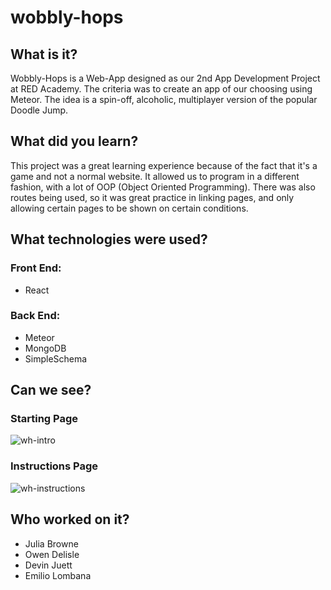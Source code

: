 # wobbly-hops

## What is it?
Wobbly-Hops is a Web-App designed as our 2nd App Development Project at RED Academy. The criteria was to create an app of our choosing using Meteor. The idea is a spin-off, alcoholic, multiplayer version of the popular Doodle Jump.

## What did you learn?
This project was a great learning experience because of the fact that it's a game and not a normal website. It allowed us to program in a different fashion, with a lot of OOP (Object Oriented Programming). There was also routes being used, so it was great practice in linking pages, and only allowing certain pages to be shown on certain conditions.

## What technologies were used?
### Front End:
- React

### Back End:
- Meteor
- MongoDB
- SimpleSchema

## Can we see?
### Starting Page
![wh-intro](https://user-images.githubusercontent.com/40439744/48216745-63656d80-e33a-11e8-9efe-aa776d75be88.gif)

### Instructions Page
![wh-instructions](https://user-images.githubusercontent.com/40439744/48216787-809a3c00-e33a-11e8-8061-cf69495d0896.gif)


## Who worked on it?
- Julia Browne
- Owen Delisle
- Devin Juett
- Emilio Lombana
